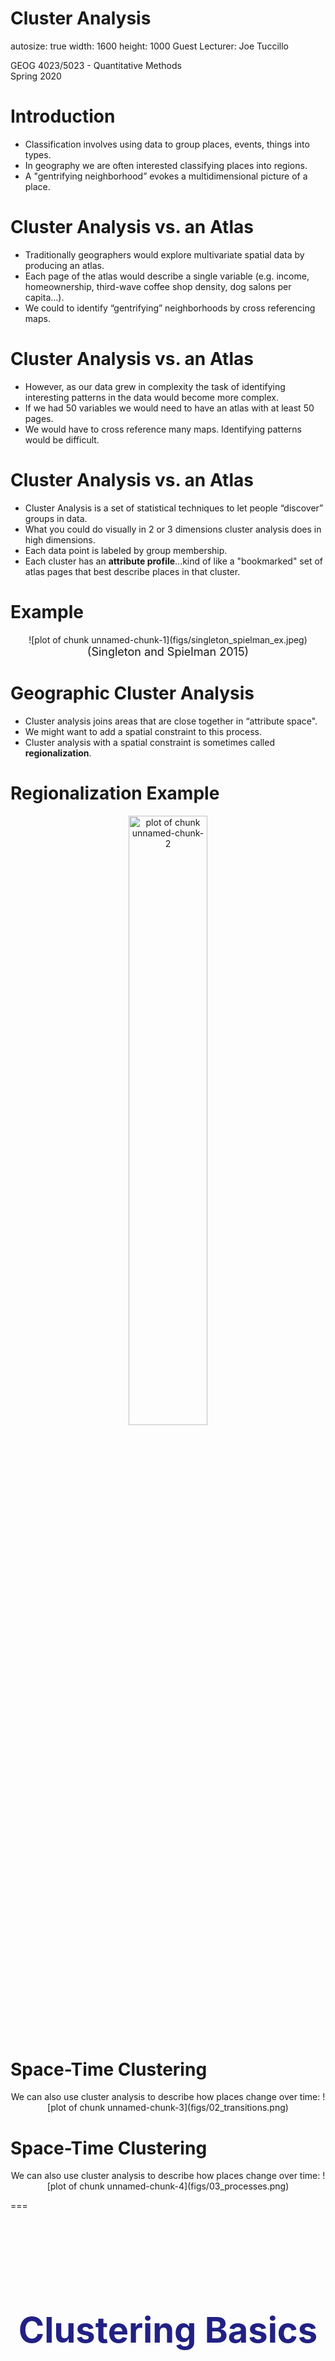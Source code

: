 Cluster Analysis
========================================================
autosize: true
width: 1600
height: 1000
Guest Lecturer: Joe Tuccillo

GEOG 4023/5023 - Quantitative Methods  
Spring 2020

<style>
.small-code pre code {
  font-size: 1em;
}
</style>



Introduction
===
- Classification involves using data to group places, events, things into types.
- In geography we are often interested classifying places into regions. 
- A "gentrifying neighborhood” evokes a multidimensional picture of a place. 

Cluster Analysis vs. an Atlas
===
- Traditionally geographers would explore multivariate spatial data by producing an atlas. 
- Each page of the atlas would describe a single variable (e.g. income, homeownership, third-wave coffee shop density, dog salons per capita...).
- We could to identify “gentrifying” neighborhoods by cross referencing maps.

Cluster Analysis vs. an Atlas
===
- However, as our data grew in complexity the task of identifying interesting patterns in the data would become more complex. 
- If we had 50 variables we would need to have an atlas with at least 50 pages.
- We would have to cross reference many maps. Identifying patterns would be difficult.

Cluster Analysis vs. an Atlas
===
- Cluster Analysis is a set of statistical techniques to let people “discover” groups in data. 
- What you could do visually in 2 or 3 dimensions cluster analysis does in high dimensions.
- Each data point is labeled by group membership. 
- Each cluster has an **attribute profile**...kind of like a "bookmarked" set of atlas pages that best describe places in that cluster.

Example
===
<center>
![plot of chunk unnamed-chunk-1](figs/singleton_spielman_ex.jpeg)
<font size="4"><center>(Singleton and Spielman 2015)</center></font>
</center>

Geographic Cluster Analysis
===
- Cluster analysis joins areas that are close together in “attribute space".
- We might want to add a spatial constraint to this process.
- Cluster analysis with a spatial constraint is sometimes called **regionalization**.

Regionalization Example
===
<center>
<img src="figs/ecoregions.png" title="plot of chunk unnamed-chunk-2" alt="plot of chunk unnamed-chunk-2" width="50%" />
</center>

Space-Time Clustering
===
<center>
We can also use cluster analysis to describe how places change over time: 
![plot of chunk unnamed-chunk-3](figs/02_transitions.png)

</center>

Space-Time Clustering
===
<center>
We can also use cluster analysis to describe how places change over time: 
![plot of chunk unnamed-chunk-4](figs/03_processes.png)
</center>

===
<center>
     
<p style="padding: 20% 0;font-size:56px;font-weight:bold;color:#212185">Clustering Basics</p>

</center>


Clusters in Attribute Space
===

- Clusters are sometimes visually obvious in high-density regions of the "attribute space".
- High-density regions = lots of mutual nearest-neighbors.
- We can also describe each cluster's members as being closer to a "central" or "exemplary" observation than any other. 

***

![plot of chunk unnamed-chunk-5](Lecture20_ClusterAnalysis-figure/unnamed-chunk-5-1.png)

Clustering Around Centroids: K-Means
===

1. Randomly place *k* number of points (centroids) in the attribute space. 
2. Each dot (observation) is assigned to the nearest centroid.
3. Centroid is recalculated as the mean center of the points assigned to it. 
4. Repeat steps 2 - 3 until "convergence" (centroids stop moving).

***

<img src="figs/Kmeans_animation.gif" title="plot of chunk unnamed-chunk-6" alt="plot of chunk unnamed-chunk-6" width="50%" />

K-Means Example on "Real World" Data
===




```r
## remove geographic identifiers, x/y coords, 
## and test variable (health insurance coverage) from cluster inputs
clust_vars = names(den)[!names(den) %in% c('GEOID', 'Nghbrhd', 'id_nbh', 'INTPTLA', 'INTPTLO', 'Hlth_Un', 'Hlth_In')]

## generate clustering input dataframe
clust_dat = den@data[,clust_vars]

## standardize (z-score) cluster inputs
clust_dat_z = scale(clust_dat)

## perform k-means clustering and extract group labels
set.seed(909)
kmclust = kmeans(clust_dat_z, centers = 7)$cluster 
```

***

![plot of chunk unnamed-chunk-9](Lecture20_ClusterAnalysis-figure/unnamed-chunk-9-1.png)

===
<center>
     
<p style="padding: 20% 0;font-size:56px;font-weight:bold;color:#212185">Clustering by (Dis)similarity</p>

</center>


Clustering by (Dis)similarity
===
- A **dissimilarity matrix** is like a "mileage chart" for our data.
- An **affinity matrix** is like the inverse of a mileage chart (proximity, nearest neighbors).

*** 

![plot of chunk unnamed-chunk-10](figs/dist_ex.png)

Clustering by (Dis)similarity
===
- The choice of dissimilarity vs. affinity depends on the clustering method.
  - Some methods work to _distinguish features_ in the data (dissimilarity). 
  - Other methods work to find _mutual similarities_ (affinity).  

*** 

![plot of chunk unnamed-chunk-11](figs/dist_ex.png)


Clustering by (Dis)similarity
===
- Dissimilarity/affinity matrices can be built from: 
    - **Continuous** data (i.e. Euclidean or Manhattan distance)
    - **Categorical** data (i.e. Matching or Jaccard distance)
    - **Mixed-type** data (i.e. Gower distance)
    
Hierarchical Clustering 
===
- Use dissimilarities to organize data into a **dendrogram**, a tree-like diagram.
  - The "leaves" describe individual observations.
  - The "stems" describe more specific clusters.
  - The "branches" describe more general clusters.
- Clusters are found by "cutting" the dendrogram at a desired height of $k$. 
  
***
![plot of chunk unnamed-chunk-12](figs/WPGMA_Dendrogram_5S_data.svg)


Hierarchical Clustering: Linking/Sorting Strategies
===
- Distance-based: merge the groups *closest* on some criterion
  - **Single linkage** (nearest-neighbor)
  - **Complete linkage** (furthest-neighbor)
  - **Average linkage** (centroid)
- Variance-based: **Ward's Method**
  - Each merge minimizes the "error sum of squares" (ESS), a measure of within-cluster dissimilarity.
  
***
![plot of chunk unnamed-chunk-13](figs/WPGMA_Dendrogram_5S_data.svg)

  
A Dendrogram of Denver Tracts
===
- Generate a euclidean distance matrix using R's `dist` function.
- Generate a dendrogram from the distance matrix using R's `hclust` function.
- Use the _Ward_ linkage method (minimize within-cluster variance).

***

```r
## add neighborhood ids to rownames for readability
rownames(clust_dat_z) = den$id_nbh

## generate distance matrix
d = dist(clust_dat_z)

## ward dendrogram
dend = hclust(d = d, method = 'ward.D2')
```

A Dendrogram of Denver Tracts
===
<center>
![plot of chunk unnamed-chunk-15](Lecture20_ClusterAnalysis-figure/unnamed-chunk-15-1.png)
</center>

Finding a Suitable k
===
- We still need to identify a suitable number of clusters $k$ at which to cut the dendrogram.
- Clusters should be **internally consistent** and **well separated**.
- Often useful to consider variance-based and separation-based criteria.
- Can iterate *k* groups and measure each of these criteria to find a "best" solution.

Finding a Suitable k: Variance-Based Criteria
===
<center>
$$GVF = \frac{BSS}{TSS}$$

where 

$$TSS = BSS + WSS$$
</center>

***

Sometimes called **Goodness of Variance Fit (GVF)**.
- **Total Sum of Squares (TSS)**: sum of squared distances from data centroid
- **Between Sum of Squares (BSS)**: sum of squared distances between all group centroids and the data centroid
- **Within Sum of Squares (WSS)**: sum of squared distances between all group members and their centroid

Finding a Suitable k: Variance-Based Criteria
===
<center>
$$GVF = \frac{BSS}{TSS}$$

where 

$$TSS = BSS + WSS$$
</center>

***

Look familiar? 
- This is kind of like an R^2 statistic for clustering.
- Instead of a "line of best fit", we have cluster centroids.
- Instead of "fitted values", we have cluster labels.
- The "explained" part (BSS) tells us how distinct from data centroid the cluster centroids are.
- The "unexplained" part (WSS) tells us how much observations vary about their own centroid.

Finding a Suitable k: Separation-Based Criteria
===
### Information provided by each cluster should be distinct, and shared as little as possible with other clusters.

In other words, clusters should be **well separated**. cases should be grouped:
  - _With_ others _like them_,
  - _Apart from_ those _unlike them_.

Finding a Suitable k: Separation-Based Criteria
===
- **Average Silhouette Width:** to what degree do clusters overlap?
  - 0 = high overlap
  - 1 = high separation
  - -1 = incorrect labels.

Selecting k for Denver Tracts
===
1. Specify a desired range of cluster numbers (here $k=3...10$).
2. Cut the dendogram at each `k` and...
  - Compute variance-based measure (Goodness of Variance Fit).
  - Compute separation-based measure (Average Silhouette Width in R library `cluster`).
4. Compare the measures visually and identify an optimal solution.

***


```r
## Specify a range of cluster numbers
krange = 3:10

# goodness of variance fit
gvf = sapply(krange, function(k){
  
  kclust = cutree(dend, k)
  fastClusterGVF(dat = clust_dat, clust = kclust)
  
})

# average silhouette width
sil = sapply(krange, function(k){
  
  kclust = cutree(dend, k)
  mean(silhouette(x = kclust, dist = d)[,3])
  
})
```

Selecting k for Denver Tracts
===

<center>
![plot of chunk unnamed-chunk-17](Lecture20_ClusterAnalysis-figure/unnamed-chunk-17-1.png)
</center>

***

<left>

|  k|  gvf|  sil|
|--:|----:|----:|
|  3| 0.25| 0.15|
|  4| 0.25| 0.15|
|  5| 0.26| 0.15|
|  6| 0.28| 0.14|
|  7| 0.28| 0.15|
|  8| 0.29| 0.14|
|  9| 0.29| 0.13|
| 10| 0.30| 0.13|
</left>

Map the Clusters
===

```r
## cut dendrogram at best k
best_k = 7

## assign it to the map data
den_map['cluster'] = factor(cutree(dend, best_k))
```

```r
## plot the map
plot(den_map['cluster'],main = paste('Denver Tracts 2012: k =',best_k,'clusters'))
```

***

![plot of chunk unnamed-chunk-20](Lecture20_ClusterAnalysis-figure/unnamed-chunk-20-1.png)

Examining the Clusters
===
- How well do the clusters match with prior expectations of data under analysis?
  - e.g. Tracts in Downtown Denver are probably distinct from the rest of the city.
- How well do the clusters suit the objectives of the analysis? 
  - e.g. Revealing different "socially vulnerable" neighborhood types.
  
Examining the Clusters
===
- **External measures** or a **"ground-truth"** can be useful.
- Do the clusters align well with a particular outcome?
  - e.g. Are crime events concentrated more heavily in one cluster than others?
- Do the clusters match a "ground truth" well?
  - e.g. prior findings from a field assessment.

Comparing the Denver Tract Clusters to an External Measure
===
<center>
<img src="Lecture20_ClusterAnalysis-figure/unnamed-chunk-21-1.png" title="plot of chunk unnamed-chunk-21" alt="plot of chunk unnamed-chunk-21" style="display: block; margin: auto 0 auto auto;" />

***

![plot of chunk unnamed-chunk-22](Lecture20_ClusterAnalysis-figure/unnamed-chunk-22-1.png)
</center>

Profiling Clusters
===
<center>
An **average profile** plot tells us how far above/below the data mean a cluster is on the input variables:  

![plot of chunk unnamed-chunk-23](Lecture20_ClusterAnalysis-figure/unnamed-chunk-23-1.png)
</center>

===
<center>
     
<p style="padding: 20% 0;font-size:56px;font-weight:bold;color:#212185">Clustering with Principal Components Analylsis (PCA)</p>

</center>


Clustering with Principal Components Analylsis (PCA)
===
- PCA performs a linear transformation of the data based on covariances among the input features.
- In the "PCA space", cases are organized around **latent constructs** (i.e., "gentrification", "hardship", "aging") represented by each PCA dimension. 
- Clustering is performed on these latent constructs rather than directly on the input features.

PCA for Denver Tracts
===

```r
## build the PCA inputs
pca_in <- den@data[,c('Hlth_Un', clust_vars)]
rownames(pca_in) <- den$id_nbh # assign neighborhood IDs

# perform PCA 
pca <- PCA(pca_in,
           scale.unit = T, # z-scores handled internally
           quanti.sup = 1, # use `no health ins.` as an external var
           ncp = 2, # only keep first 2 principal components
           graph = F) 
```


PCA for Denver Tracts
===
![plot of chunk unnamed-chunk-25](Lecture20_ClusterAnalysis-figure/unnamed-chunk-25-1.png)
***
- **Dimension 1: Socioeconomic Status** 
Above Poverty/Homeowners -> Below Poverty/Renters
- **Dimension 2: Youth/Domesticity** 
via Race/Ethnicity, SES, Housing Density.

PCA for Denver Tracts
===
![plot of chunk unnamed-chunk-26](Lecture20_ClusterAnalysis-figure/unnamed-chunk-26-1.png)

***

![plot of chunk unnamed-chunk-27](Lecture20_ClusterAnalysis-figure/unnamed-chunk-27-1.png)


Clustering in PCA Space
===
1. Extract PCA scores (projections of the Denver tracts). 
2. Compute Euclidean distances on the scaled PCA scores.
3. Perform Ward Hierarchical Clustering using $k$ = 7 clusters again (for comparison's sake).

***

```r
## extract PCA scores (projections of each case)
pca.scores <- pca$ind$coord %>% 
              scale %>% 
              data.frame

## cluster using Ward's method
clust_pca <- pca.scores %>% 
             dist %>% 
             hclust(method = 'ward.D2') %>% 
             cutree(k = 7) %>% 
             factor # for plotting
```

Clustering in PCA Space
===


![plot of chunk unnamed-chunk-30](Lecture20_ClusterAnalysis-figure/unnamed-chunk-30-1.png)

***

![plot of chunk unnamed-chunk-31](Lecture20_ClusterAnalysis-figure/unnamed-chunk-31-1.png)


To PC or not to PC?
===
- When clustering, **use PCA with caution!**
- PCA is useful to develop a "high level" understanding of the data...
- ...but the PCA scores can also oversimplify relationships among places.  

===
<center>
     
<p style="padding: 20% 0;font-size:56px;font-weight:bold;color:#212185">More Clustering Methods</p>

</center>



More Clustering Methods
===
### Some methods handle selection of $k$ themselves...
  - **Density: Mutual Neighbors** (Community Detection)
  - **Density: Radius Neighbors** (DBSCAN)
  - **Around _Exemplars_** (Affinity Propagation) 
  
_Tradeoff_: Sometimes these methods generate a lot of unclassified observations or "noise".


More Clustering Methods
===
### What if I have categorical data?
- Use **Model-Based** clustering techniques like **Latent Class Analysis (LCA)**!
- Model parameters are determined using maximum likelihood (similar to GLMs).
- Information-theoretic criteria (i.e. AIC, BIC) are used to find a suitable $k$.

More Clustering Methods
===
- Model-based clustering techniques also allow **multiple memberships** ("fuzzy" clusters)
- Availble for continuous data (`mclust`, `teigen`) and categorical data (`poLCA`, `bayesLCA`)

More Data Reduction Techniques
===
- **Multidimensional Scaling (MDS)** for _dissimilarities_.
- **Graph Decomposition (Spectral Analysis)** for _affinities_ or _nearest neighbors_.
- **Homogeneity Analysis/MCA** for _categorical data_.

Conclusion
===
#### Clustering is super flexible! There is no "one size fits all" approach. 

**Always design a cluster analysis with your own research aims in mind!**
  - Variable selection
  - Representation of data (i.e., data reduction, transformation)
  - Clustering methods and their objectives
  - Cluster validation/interpretation
